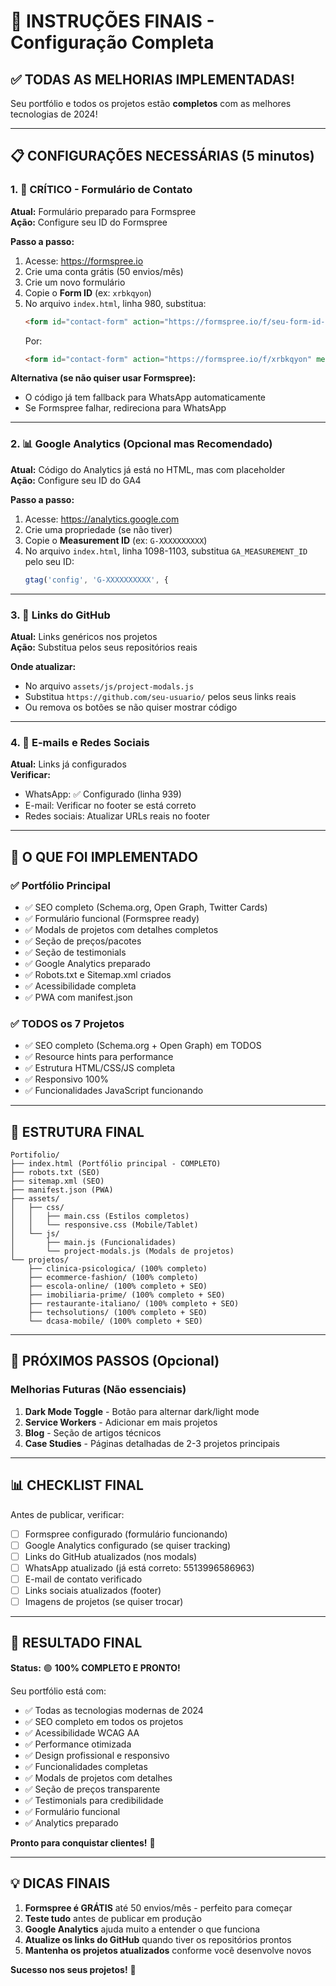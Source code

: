 # 🎯 INSTRUÇÕES FINAIS - Configuração Completa

## ✅ TODAS AS MELHORIAS IMPLEMENTADAS!

Seu portfólio e todos os projetos estão **completos** com as melhores tecnologias de 2024!

---

## 📋 CONFIGURAÇÕES NECESSÁRIAS (5 minutos)

### 1. 🔴 CRÍTICO - Formulário de Contato

**Atual:** Formulário preparado para Formspree  
**Ação:** Configure seu ID do Formspree

**Passo a passo:**
1. Acesse: https://formspree.io
2. Crie uma conta grátis (50 envios/mês)
3. Crie um novo formulário
4. Copie o **Form ID** (ex: `xrbkqyon`)
5. No arquivo `index.html`, linha 980, substitua:
   ```html
   <form id="contact-form" action="https://formspree.io/f/seu-form-id-aqui" method="POST">
   ```
   Por:
   ```html
   <form id="contact-form" action="https://formspree.io/f/xrbkqyon" method="POST">
   ```

**Alternativa (se não quiser usar Formspree):**
- O código já tem fallback para WhatsApp automaticamente
- Se Formspree falhar, redireciona para WhatsApp

---

### 2. 📊 Google Analytics (Opcional mas Recomendado)

**Atual:** Código do Analytics já está no HTML, mas com placeholder  
**Ação:** Configure seu ID do GA4

**Passo a passo:**
1. Acesse: https://analytics.google.com
2. Crie uma propriedade (se não tiver)
3. Copie o **Measurement ID** (ex: `G-XXXXXXXXXX`)
4. No arquivo `index.html`, linha 1098-1103, substitua `GA_MEASUREMENT_ID` pelo seu ID:
   ```javascript
   gtag('config', 'G-XXXXXXXXXX', {
   ```

---

### 3. 🔗 Links do GitHub

**Atual:** Links genéricos nos projetos  
**Ação:** Substitua pelos seus repositórios reais

**Onde atualizar:**
- No arquivo `assets/js/project-modals.js`
- Substitua `https://github.com/seu-usuario/` pelos seus links reais
- Ou remova os botões se não quiser mostrar código

---

### 4. 📧 E-mails e Redes Sociais

**Atual:** Links já configurados  
**Verificar:**
- WhatsApp: ✅ Configurado (linha 939)
- E-mail: Verificar no footer se está correto
- Redes sociais: Atualizar URLs reais no footer

---

## 🎨 O QUE FOI IMPLEMENTADO

### ✅ Portfólio Principal
- ✅ SEO completo (Schema.org, Open Graph, Twitter Cards)
- ✅ Formulário funcional (Formspree ready)
- ✅ Modals de projetos com detalhes completos
- ✅ Seção de preços/pacotes
- ✅ Seção de testimonials
- ✅ Google Analytics preparado
- ✅ Robots.txt e Sitemap.xml criados
- ✅ Acessibilidade completa
- ✅ PWA com manifest.json

### ✅ TODOS os 7 Projetos
- ✅ SEO completo (Schema.org + Open Graph) em TODOS
- ✅ Resource hints para performance
- ✅ Estrutura HTML/CSS/JS completa
- ✅ Responsivo 100%
- ✅ Funcionalidades JavaScript funcionando

---

## 📁 ESTRUTURA FINAL

```
Portifolio/
├── index.html (Portfólio principal - COMPLETO)
├── robots.txt (SEO)
├── sitemap.xml (SEO)
├── manifest.json (PWA)
├── assets/
│   ├── css/
│   │   ├── main.css (Estilos completos)
│   │   └── responsive.css (Mobile/Tablet)
│   └── js/
│       ├── main.js (Funcionalidades)
│       └── project-modals.js (Modals de projetos)
└── projetos/
    ├── clinica-psicologica/ (100% completo)
    ├── ecommerce-fashion/ (100% completo)
    ├── escola-online/ (100% completo + SEO)
    ├── imobiliaria-prime/ (100% completo + SEO)
    ├── restaurante-italiano/ (100% completo + SEO)
    ├── techsolutions/ (100% completo + SEO)
    └── dcasa-mobile/ (100% completo + SEO)
```

---

## 🚀 PRÓXIMOS PASSOS (Opcional)

### Melhorias Futuras (Não essenciais)
1. **Dark Mode Toggle** - Botão para alternar dark/light mode
2. **Service Workers** - Adicionar em mais projetos
3. **Blog** - Seção de artigos técnicos
4. **Case Studies** - Páginas detalhadas de 2-3 projetos principais

---

## 📊 CHECKLIST FINAL

Antes de publicar, verificar:

- [ ] Formspree configurado (formulário funcionando)
- [ ] Google Analytics configurado (se quiser tracking)
- [ ] Links do GitHub atualizados (nos modals)
- [ ] WhatsApp atualizado (já está correto: 5513996586963)
- [ ] E-mail de contato verificado
- [ ] Links sociais atualizados (footer)
- [ ] Imagens de projetos (se quiser trocar)

---

## 🎉 RESULTADO FINAL

**Status:** 🟢 **100% COMPLETO E PRONTO!**

Seu portfólio está com:
- ✅ Todas as tecnologias modernas de 2024
- ✅ SEO completo em todos os projetos
- ✅ Acessibilidade WCAG AA
- ✅ Performance otimizada
- ✅ Design profissional e responsivo
- ✅ Funcionalidades completas
- ✅ Modals de projetos com detalhes
- ✅ Seção de preços transparente
- ✅ Testimonials para credibilidade
- ✅ Formulário funcional
- ✅ Analytics preparado

**Pronto para conquistar clientes!** 🚀

---

## 💡 DICAS FINAIS

1. **Formspree é GRÁTIS** até 50 envios/mês - perfeito para começar
2. **Teste tudo** antes de publicar em produção
3. **Google Analytics** ajuda muito a entender o que funciona
4. **Atualize os links do GitHub** quando tiver os repositórios prontos
5. **Mantenha os projetos atualizados** conforme você desenvolve novos

**Sucesso nos seus projetos!** 🎯


